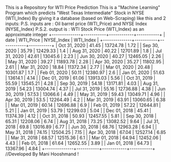 This is a Repository for WTI Price Prediction
This is a "Machine Learning" Program which
predicts "West Texas Intermediate" Stock in NYSE (WTI_Index)
By giving it a database (based on Web-Scraping) like this and 2 inputs:
P.S. inputs are : Oil barrel price (WTI_Price) and NYSE Index (NYSE_Index)
P.S.2. output is : WTI Stock Price (WTI_Index) as an approximate integer
+--------------+-----------+------------+-----------+
| date         | WTI_Price | NYSE_Index | WTI_Index |
+--------------+-----------+------------+-----------+
| Oct 31, 2020 |     41.45 |   13724.78 |      1.72 |
| Sep 30, 2020 |     35.79 |   12429.33 |       1.4 |
| Aug 31, 2020 |     40.22 |   12701.89 |       1.8 |
| Jul 31, 2020 |     42.61 |    13045.6 |      2.23 |
| Jun 30, 2020 |     40.27 |   12465.05 |      2.26 |
| May 31, 2020 |     39.27 |   11893.78 |      2.28 |
| Apr 30, 2020 |     35.27 |   11802.95 |      2.61 |
| Mar 31, 2020 |     18.84 |   11372.34 |      2.77 |
| Mar 01, 2020 |     20.48 |   10301.87 |       1.7 |
| Feb 01, 2020 |     50.11 |   12380.97 |       2.6 |
| Jan 01, 2020 |     51.63 |    13614.1 |      4.14 |
| Dec 01, 2019 |     61.06 |   13913.03 |      5.56 |
| Oct 31, 2019 |     55.59 |   13545.21 |      4.28 |
| Sep 30, 2019 |     54.18 |   13171.81 |      4.03 |
| Aug 31, 2019 |     54.23 |   13004.74 |      4.37 |
| Jul 31, 2019 |     55.16 |   12736.88 |      4.38 |
| Jun 30, 2019 |     57.53 |    13066.6 |      4.49 |
| May 31, 2019 |     59.43 |   13049.71 |      4.96 |
| Apr 30, 2019 |      53.5 |   12264.49 |       4.2 |
| Mar 31, 2019 |     63.91 |   13060.65 |      6.38 |
| Mar 01, 2019 |     60.14 |   12696.88 |       6.9 |
| Feb 01, 2019 |     57.22 |   12644.81 |      5.21 |
| Jan 01, 2019 |     53.79 |   12299.03 |      5.04 |
| Dec 01, 2018 |     45.41 |   11374.39 |      4.12 |
| Oct 31, 2018 |     50.93 |   12457.55 |      5.81 |
| Sep 30, 2018 |     65.31 |   12208.06 |      6.74 |
| Aug 31, 2018 |     73.25 |   13082.52 |      9.64 |
| Jul 31, 2018 |      69.8 |   13016.89 |      6.77 |
| Jun 30, 2018 |     68.76 |   12963.28 |      6.94 |
| May 31, 2018 |     74.15 |   12504.25 |      7.15 |
| Apr 30, 2018 |     67.04 |   12527.14 |      6.85 |
| Mar 31, 2018 |     68.57 |   12515.36 |       6.1 |
| Mar 01, 2018 |     64.94 |   12452.06 |      4.43 |
| Feb 01, 2018 |     61.64 |   12652.55 |      3.89 |
| Jan 01, 2018 |     64.73 |   13367.96 |      4.84 |
+--------------+-----------+------------+-----------+
//Developed By Mani Hooshmand !

